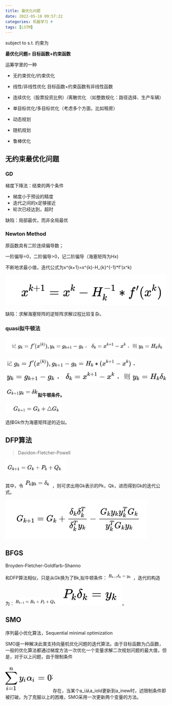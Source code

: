 ```yaml
---
title: 最优化问题
date: 2022-05-18 09:57:22
categories: 机器学习 #
tags: [LSTM]
---
```


subject to  s.t.  约束为

**最优化问题= 目标函数+约束函数**

运筹学里的一种

- 无约束优化/约束优化 

- 线性/非线性优化   目标函数+约束函数有非线性函数

- 连续优化（股票投资比例）/离散优化 （如整数规化：路径选择、生产车辆）

- 单目标优化/多目标优化（考虑多个方面，比如租房）

- 动态规划

- 随机规划

- 鲁棒优化



<!-- more -->



## 无约束最优化问题

### GD 

梯度下降法：结束的两个条件

- 梯度小于预设的精度
- 迭代之间的x足够接近
- 轮次已经达到，超时

缺陷：局部最优，而非全局最优

### Newton Method

原函数具有二阶连续偏导数；

一阶偏导=0，二阶偏导>0，记二阶偏导（海塞矩阵为Hx)

不断地求最小值，迭代公式为x^{k+1}=x^{k}-H_{k}^{-1}*f'(x^k)

![image-20220615143722095](%E6%9C%80%E4%BC%98%E5%8C%96%E9%97%AE%E9%A2%98/image-20220615143722095.png)

缺陷：求解海塞矩阵的逆矩阵求解过程比较复杂。

### quasi拟牛顿法

<img src="%E6%9C%80%E4%BC%98%E5%8C%96%E9%97%AE%E9%A2%98/image-20220615152958312.png" alt="image-20220615152958312" style="zoom: 67%;" />

<img src="%E6%9C%80%E4%BC%98%E5%8C%96%E9%97%AE%E9%A2%98/image-20220615153542031.png" alt="image-20220615153542031" style="zoom: 40%;" /><img src="%E6%9C%80%E4%BC%98%E5%8C%96%E9%97%AE%E9%A2%98/image-20220615153553870.png" alt="image-20220615153553870" style="zoom:50%;" />

<img src="%E6%9C%80%E4%BC%98%E5%8C%96%E9%97%AE%E9%A2%98/image-20220615145957925.png" alt="image-20220615145957925" style="zoom:33%;" />**拟牛顿条件。**

<img src="%E6%9C%80%E4%BC%98%E5%8C%96%E9%97%AE%E9%A2%98/image-20220615145620169.png" alt="image-20220615145620169" style="zoom:33%;" />

选择Gk作为海塞矩阵逆的近似。

## DFP算法

> Davidon-Fletcher-Powell



<img src="%E6%9C%80%E4%BC%98%E5%8C%96%E9%97%AE%E9%A2%98/image-20220615151251079.png" alt="image-20220615151251079" style="zoom:33%;" />

其中，令<img src="%E6%9C%80%E4%BC%98%E5%8C%96%E9%97%AE%E9%A2%98/image-20220615151345867.png" alt="image-20220615151345867" style="zoom:33%;" />，则可求出用Gk表示的Pk，Qk，进而得到Gk的迭代公式。

<img src="%E6%9C%80%E4%BC%98%E5%8C%96%E9%97%AE%E9%A2%98/image-20220615152227943.png" alt="image-20220615152227943" style="zoom: 50%;" />

## BFGS

Broyden-Fletcher-Goldfarb-Shanno

和DFP算法相似，只是从Gk换为了Bk,拟牛顿条件：<img src="%E6%9C%80%E4%BC%98%E5%8C%96%E9%97%AE%E9%A2%98/image-20220615163021188.png" alt="image-20220615163021188" style="zoom:33%;" />，迭代的构造为：<img src="%E6%9C%80%E4%BC%98%E5%8C%96%E9%97%AE%E9%A2%98/image-20220615163155265.png" alt="image-20220615163155265" style="zoom:33%;" />![image-20220615162916941](%E6%9C%80%E4%BC%98%E5%8C%96%E9%97%AE%E9%A2%98/image-20220615162916941.png)。



## SMO

序列最小优化算法，Sequential minimal optimization

SMO是一种解决此类支持向量机优化问题的迭代算法。由于目标函数为凸函数，一般的优化算法都通过梯度方法一次优化一个变量求解二次规划问题的最大值，但是，对于以上问题，由于限制条件

![image-20220613135344070](%E6%9C%80%E4%BC%98%E5%8C%96%E9%97%AE%E9%A2%98/image-20220613135344070.png)存在，当某个a_i从a_iold更新到a_inew时，述限制条件即被打破。为了克服以上的困难，SMO采用一次更新两个变量的方法。

